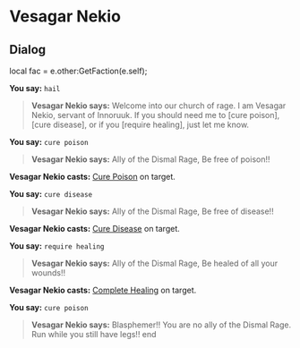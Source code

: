 # Vesagar Nekio
## Dialog

local fac = e.other:GetFaction(e.self);


**You say:** `hail`



>**Vesagar Nekio says:** Welcome into our church of rage.  I am Vesagar Nekio, servant of Innoruuk.  If you should need me to [cure poison], [cure disease], or if you [require healing], just let me know.

**You say:** `cure poison`




>**Vesagar Nekio says:** Ally of the Dismal Rage,  Be free of poison!!



**Vesagar Nekio casts:** [Cure Poison](/spell/203) on target.

**You say:** `cure disease`




>**Vesagar Nekio says:** Ally of the Dismal Rage,  Be free of disease!!



**Vesagar Nekio casts:** [Cure Disease](/spell/213) on target.

**You say:** `require healing`




>**Vesagar Nekio says:** Ally of the Dismal Rage,  Be healed of all your wounds!!



**Vesagar Nekio casts:** [Complete Healing](/spell/13) on target.

**You say:** `cure poison`



>**Vesagar Nekio says:** Blasphemer!!  You are no ally of the Dismal Rage.  Run while you still have legs!!
end


